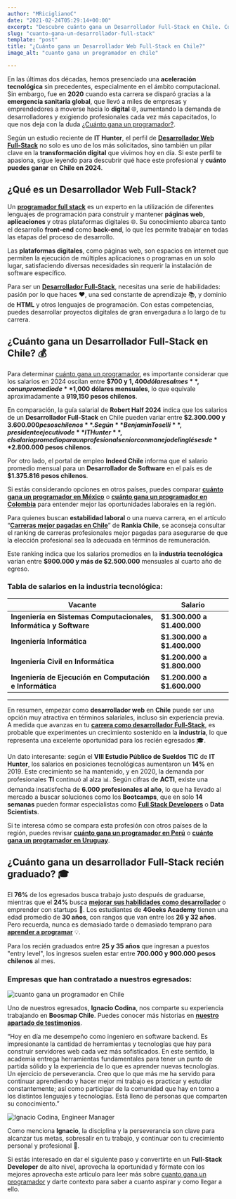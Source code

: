 ```yaml
---
author: "MRiciglianoC"
date: "2021-02-24T05:29:14+00:00"
excerpt: "Descubre cuánto gana un Desarrollador Full-Stack en Chile. Conoce las ganancias de este profesional altamente demandado en el mercado laboral actual."
slug: "cuanto-gana-un-desarrollador-full-stack"
template: "post" 
title: "¿Cuánto gana un Desarrollador Web Full-Stack en Chile?"
image_alt: "cuanto gana un programador en chile"

---
```


En las últimas dos décadas, hemos presenciado una **aceleración tecnológica** sin precedentes, especialmente en el ámbito computacional. Sin embargo, fue en **2020** cuando esta carrera se disparó gracias a la **emergencia sanitaria global**, que llevó a miles de empresas y emprendedores a moverse hacia lo **digital** 🌐, aumentando la demanda de desarrolladores  y exigiendo profesionales cada vez  más capacitados, lo que nos deja con la duda [¿Cuánto gana un programador?](/es/cuanto-gana-un-programador/cuanto-gana-un-programador).

Según un estudio reciente de **IT Hunter**, el perfil de [**Desarrollador Web Full-Stack**](https://4geeksacademy.com/es/cuanto-gana-un-programador/ser-programador-entre-las-profesiones-con-mayor-demanda) no solo es uno de los más solicitados, sino también un pilar clave en la **transformación digital** que vivimos hoy en día. Si este perfil te apasiona, sigue leyendo para descubrir qué hace este profesional y **cuánto puedes ganar** en **Chile en 2024**.

## ¿Qué es un **Desarrollador Web Full-Stack**?

Un [**programador full stack**](https://4geeksacademy.com/desarrollador-full-stack-developer) es un experto en la utilización de diferentes lenguajes de programación para construir y mantener **páginas web**, **aplicaciones** y otras plataformas digitales 🌐. Su conocimiento abarca tanto el desarrollo **front-end** como **back-end**, lo que les permite trabajar en todas las etapas del proceso de desarrollo.

Las **plataformas digitales**, como páginas web, son espacios en internet que permiten la ejecución de múltiples aplicaciones o programas en un solo lugar, satisfaciendo diversas necesidades sin requerir la instalación de software específico.

Para ser un [**Desarrollador Full-Stack**](https://4geeksacademy.com/es/desarrollador-full-stack/habilidades-desarrollador-full-stack), necesitas una serie de habilidades: pasión por lo que haces ❤️, una sed constante de aprendizaje 📚, y dominio de **HTML** y otros lenguajes de programación. Con estas competencias, puedes desarrollar proyectos digitales de gran envergadura a lo largo de tu carrera.

## ¿Cuánto gana un **Desarrollador Full-Stack** en **Chile**? 💰

Para determinar [cuánto gana un programador](/es/cuanto-gana-un-programador/cuanto-gana-un-programador), es importante considerar que los salarios en 2024 oscilan entre **$700 y $1,400 dólares al mes**, con un promedio de **$1,000 dólares mensuales**, lo que equivale aproximadamente a **919,150 pesos chilenos**.

En comparación, la guía salarial de **Robert Half 2024** indica que los salarios de un **Desarrollador Full-Stack** en Chile pueden variar entre **$2.300.000 y $3.600.000 pesos chilenos**. Según **Benjamín Toselli**, presidente ejecutivo de **IT Hunter**, el salario promedio para un profesional senior con manejo del inglés es de **$2.800.000 pesos chilenos**.

Por otro lado, el portal de empleo **Indeed Chile** informa que el salario promedio mensual para un **Desarrollador de Software** en el país es de **$1.375.816 pesos chilenos**.

Si estás considerando opciones en otros países, puedes comparar [**cuánto gana un programador en México**](https://4geeksacademy.com/es/cuanto-gana-un-programador/cuanto-gana-un-programador-en-mexico) o [**cuánto gana un programador en Colombia**](https://4geeksacademy.com/es/cuanto-gana-un-programador/cuanto-gana-un-programador-en-Colombia) para entender mejor las oportunidades laborales en la región.

Para quienes buscan **estabilidad laboral** o una nueva carrera, en el artículo “[**Carreras mejor pagadas en Chile**](https://www.rankia.cl/)” de **Rankia Chile**, se aconseja consultar el ranking de carreras profesionales mejor pagadas para asegurarse de que la elección profesional sea la adecuada en términos de remuneración.

Este ranking indica que los salarios promedios en la **industria tecnológica** varían entre **$900.000 y más de $2.500.000** mensuales al cuarto año de egreso.

### Tabla de salarios en la **industria tecnológica**:

| Vacante | Salario |
| --- | --- |
| **Ingeniería en Sistemas Computacionales, Informática y Software** | **$1.300.000 a $1.400.000** |
| **Ingeniería Informática** | **$1.300.000 a $1.400.000** |
| **Ingeniería Civil en Informática** | **$1.200.000 a $1.800.000** |
| **Ingeniería de Ejecución en Computación e Informática** | **$1.200.000 a $1.600.000** |

---
En resumen, empezar como **desarrollador web** en **Chile** puede ser una opción muy atractiva en términos salariales, incluso sin experiencia previa. A medida que avanzas en tu [**carrera como desarrollador Full-Stack**](https://4geeksacademy.com/desarrollador-full-stack-developer), es probable que experimentes un crecimiento sostenido en la **industria**, lo que representa una excelente oportunidad para los recién egresados 🎓.

Un dato interesante: según el **VIII Estudio Público de Sueldos TIC** de **IT Hunter**, los salarios en posiciones tecnológicas aumentaron un **14%** en 2019. Este crecimiento se ha mantenido, y en 2020, la demanda por profesionales **TI** continuó al alza 📊. Según cifras de **ACTI**, existe una demanda insatisfecha de **6.000 profesionales al año**, lo que ha llevado al mercado a buscar soluciones como los **Bootcamps**, que en solo **14 semanas** pueden formar especialistas como [**Full Stack Developers**](https://4geeksacademy.com/desarrollador-full-stack-developer) o **Data Scientists**.

Si te interesa cómo se compara esta profesión con otros países de la región, puedes revisar [**cuánto gana un programador en Perú**](https://4geeksacademy.com/es/cuanto-gana-un-programador/cuanto-gana-un-programador-en-peru) o [**cuánto gana un programador en Uruguay**](https://4geeksacademy.com/es/cuanto-gana-un-programador/cuanto-gana-un-programador-en-uruguay).

## ¿Cuánto gana un **desarrollador Full-Stack** recién graduado? 🎓

El **76%** de los egresados busca trabajo justo después de graduarse, mientras que el **24%** busca [**mejorar sus habilidades como desarrollador**](https://4geeksacademy.com/es/desarrollador-full-stack/habilidades-desarrollador-full-stack) o emprender con startups 🚀. Los estudiantes de **4Geeks Academy** tienen una edad promedio de **30 años**, con rangos que van entre los **26 y 32 años**. Pero recuerda, nunca es demasiado tarde o demasiado temprano para [**aprender a programar**](https://4geeksacademy.com/es/aprender-a-programar/aprender-a-programar-desde-cero) 💡.

Para los recién graduados entre **25 y 35 años** que ingresan a puestos "entry level", los ingresos suelen estar entre **700.000 y 900.000 pesos chilenos** al mes.

### Empresas que han contratado a nuestros egresados:

![cuanto gana un programador en Chile](https://storage.googleapis.com/media-breathecode/bfc8ae0bc7ac6a7099b9540bb4a1b0f14284c9d5b2a6f3d2b0e136f20d10dc60)

Uno de nuestros egresados, **Ignacio Codina**, nos comparte su experiencia trabajando en **Boosmap Chile**. Puedes conocer más historias en [**nuestro apartado de testimonios**](https://4geeksacademy.com/es/testimonios).

“Hoy en día me desempeño como ingeniero en software backend. Es impresionante la cantidad de herramientas y tecnologías que hay para construir servidores web cada vez más sofisticados. En este sentido, la academia entrega herramientas fundamentales para tener un punto de partida sólido y la experiencia de lo que es aprender nuevas tecnologías. Un ejercicio de perseverancia. Creo que lo que más me ha servido para continuar aprendiendo y hacer mejor mi trabajo es practicar y estudiar constantemente; así como participar de la comunidad que hay en torno a los distintos lenguajes y tecnologías. Está lleno de personas que comparten su conocimiento.”

![Ignacio Codina, Engineer Manager](https://storage.googleapis.com/breathecode-asset-images/46309a67ecc4920d6f266a24e5f688667a8aded24060777cfb5c867f59a37e7c.jpeg?raw=true)

Como menciona **Ignacio**, la disciplina y la perseverancia son clave para alcanzar tus metas, sobresalir en tu trabajo, y continuar con tu crecimiento personal y profesional 🌟.

Si estás interesado en dar el siguiente paso y convertirte en un **Full-Stack Developer** de alto nivel, aprovecha la oportunidad y fórmate con los mejores aprovecha este articulo para leer más sobre [cuanto gana un programador](/es/cuanto-gana-un-programador/cuanto-gana-un-programador) y darte contexto para saber a cuanto aspirar y como llegar a ello.

<call-to-action button_text="¡Postúlate Ahora!" button_link="/es/coding-bootcamps/desarrollador-full-stack"  background="rgba(0, 151, 205, 0.15)" title="Become a Full-Stack Developer" text="Únete a nuestro bootcamp de Full-Stack Developer y conviértete en uno de los profesionales más demandados del mercado."></call-to-action>
